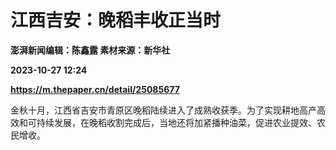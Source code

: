 # 江西吉安：晚稻丰收正当时
**澎湃新闻编辑：陈鑫露 素材来源：新华社**

**2023-10-27 12:24**

**https://m.thepaper.cn/detail/25085677**

金秋十月，江西省吉安市青原区晚稻陆续进入了成熟收获季。为了实现耕地高产高效和可持续发展，在晚稻收割完成后，当地还将加紧播种油菜，促进农业提效、农民增收。